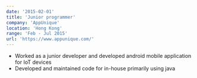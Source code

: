 ```yaml
---
date: '2015-02-01'
title: 'Junior programmer'
company: 'AppUnique'
location: 'Hong Kong'
range: 'Feb - Jul 2015'
url: 'https://www.appunique.com/'
---
```


- Worked as a junior developer and developed android mobile application for IoT devices
- Developed and maintained code for in-house primarily using java
